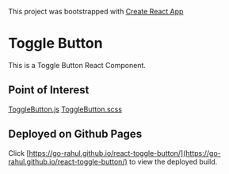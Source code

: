 This project was bootstrapped with [Create React App](https://github.com/facebook/create-react-app)

# Toggle Button
This is a Toggle Button React Component.

## Point of Interest
[ToggleButton.js](src/ToggleButton.js)
[ToggleButton.scss](src/ToggleButton.scss)

## Deployed on Github Pages
Click [https://go-rahul.github.io/react-toggle-button/](https://go-rahul.github.io/react-toggle-button/) to view the deployed build.

